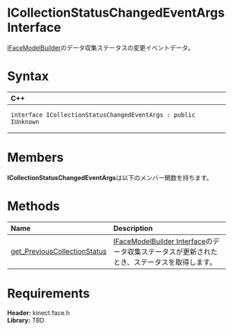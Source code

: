 ICollectionStatusChangedEventArgs Interface  
===========================================  

[IFaceModelBuilder](IFaceModelBuilder_Interface.md)のデータ収集ステータスの変更イベントデータ。 <span id="syntaxSection"></span>

Syntax  
======  

<table>
<colgroup>
<col width="100%" />
</colgroup>
<thead>
<tr class="header">
<th align="left">C++</th>
</tr>
</thead>
<tbody>
<tr class="odd">
<td align="left"><pre><code>interface ICollectionStatusChangedEventArgs : public IUnknown</code></pre></td>
</tr>
</tbody>
</table>

<span id="classMembersSection"></span>

Members  
=======  

**ICollectionStatusChangedEventArgs**は以下のメンバー関数を持ちます。  

<span id="publicmethodsSection"></span>

Methods  
=======  

<table>
<colgroup>
<col width="30%" />
<col width="60%" />
</colgroup>
<thead>
<tr class="header">
<th align="left">Name</th>
<th align="left">Description</th>
</tr>
</thead>
<tbody>
<tr class="odd">
<td align="left"><a href="ICollectionStatusChangedEv/Methods/get_PreviousCollectionStatus.md">get_PreviousCollectionStatus</a></td>
<td align="left"><a href="IFaceModelBuilder_Interface.md">IFaceModelBuilder Interface</a>のデータ収集ステータスが更新されたとき、ステータスを取得します。</td>
</tr>
</tbody>
</table>

<span id="requirements"></span>

Requirements  
============  

**Header:** kinect.face.h  
**Library:** TBD  



<!--Please do not edit the data in the comment block below.-->
<!--
TOCTitle : ICollectionStatusChangedEventArgs Interface
RLTitle : ICollectionStatusChangedEventArgs Interface
KeywordK : ICollectionStatusChangedEventArgs interface, about
HelpPriority : 2
TopicType : apiref
KeywordF : ICollectionStatusChangedEventArgs
KeywordF : Microsoft.Kinect.face.ICollectionStatusChangedEventArgs
KeywordA : T:Microsoft.Kinect.face.ICollectionStatusChangedEventArgs
AssetID : T:Microsoft.Kinect.face.ICollectionStatusChangedEventArgs
Locale : en-us
CommunityContent : 1
APIType : Managed
APILocation : 
APIName : Microsoft.Kinect.face.ICollectionStatusChangedEventArgs
TargetOS : Windows
TopicType : kbSyntax
DevLang : C++
DocSet : K4Wv2
ProjType : K4Wv2Proj
Technology : Kinect for Windows
Product : Kinect for Windows SDK v2
productversion : 20
-->
